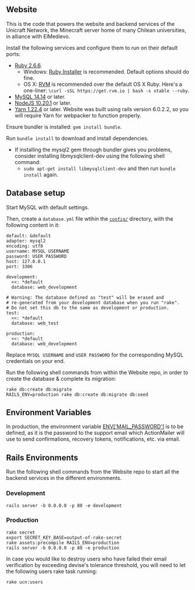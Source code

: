 Website
---

This is the code that powers the website and backend services of the Unicraft Network, the Minecraft server home of many Chilean universities, in alliance with ElMedievo.

Install the following services and configure them to run on their default ports:
  * [Ruby 2.6.6](https://www.ruby-lang.org/en/).
      * Windows: [Ruby Installer](https://rubyinstaller.org/downloads/) is recommended. Default options should do fine.
      * OS X: [RVM](http://rvm.io) is recommended over the default OS X Ruby. Here's a one-liner: `\curl -sSL https://get.rvm.io | bash -s stable --ruby`.
  * [MySQL 14.14](https://www.mysql.com/) or later.
  * [NodeJS 10.20.1](https://linuxize.com/post/how-to-install-node-js-on-ubuntu-18.04/) or later.
  * [Yarn 1.22.4](https://linuxize.com/post/how-to-install-yarn-on-ubuntu-18-04/) or later. Website was built using rails version 6.0.2.2, so you will require Yarn for webpacker to function properly.

Ensure bundler is installed: `gem install bundle`.

Run `bundle install` to download and install dependencies.

* If installing the mysql2 gem through bundler gives you problems, consider installing libmysqlclient-dev using the following shell command:
  * `sudo apt-get install libmysqlclient-dev` and then run `bundle install` again.

## Database setup
  Start MySQL with default settings.
  
  Then, create a `database.yml` file wtihin the [`config/`](https://github.com/ElMedievo-UdeC/Website/tree/master/config) directory, with the following content in it:

```
default: &default
adapter: mysql2
encoding: utf8
username: MYSQL USERNAME
password: USER PASSWORD
host: 127.0.0.1
port: 3306

development:
  <<: *default
  database: web_development

# Warning: The database defined as "test" will be erased and
# re-generated from your development database when you run "rake".
# Do not set this db to the same as development or production.
test:
  <<: *default
  database: web_test

production:
  <<: *default
  database: web_development
```

Replace `MYSQL USERNAME` and `USER PASSWORD` for the corresponding MySQL credentials on your end. 
  
Run the following shell commands from within the Website repo, in order to create the database & complete its migration:

    rake db:create db:migrate
    RAILS_ENV=production rake db:create db:migrate db:seed

## Environment Variables

In production, the environment variable
[ENV['MAIL_PASSWORD']](https://github.com/ElMedievo-UdeC/Website/blob/9c08862718b5ab2cce15dcfec0a8240833d5985b/config/environments/production.rb#L69)
is to be defined, as it is the password to the support email which ActionMailer will use to send confirmations, recovery tokens, notifications, etc. via email.

## Rails Environments

Run the following shell commands from the Website repo to start all the backend services in the different environments.

### Development

    rails server -b 0.0.0.0 -p 80 -e development

### Production

    rake secret
    export SECRET_KEY_BASE=output-of-rake-secret
    rake assets:precompile RAILS_ENV=production
    rails server -b 0.0.0.0 -p 80 -e production
    
In case you would like to destroy users who have failed their email verification by exceeding devise's tolerance threshold, you will need to let the following users rake task running:

    rake ucn:users
